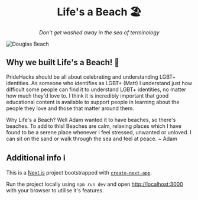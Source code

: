 <h1 align='center'>Life's a Beach 🏖️</h1>

<p align='center'><i>Don't get washed away in the sea of terminology</i></p>

![Douglas Beach](https://user-images.githubusercontent.com/66436400/246520763-936f6ccb-135d-4ded-95a5-487f2c7c816e.jpeg)

## Why we built Life's a Beach! 🌊

PrideHacks should be all about celebrating and understanding LGBT+ identities. As someone who identifies as LGBT+ (Matt) I understand just how difficult some people can find it to understand LGBT+ identities, no matter how much they'd love to. I think it is incredibly important that good educational content is available to support people in learning about the people they love and those that matter around them.

Why Life's a Beach? Well Adam wanted it to have beaches, so there's beaches. To add to this! Beaches are calm, relaxing places which I have found to be a serene place whenever I feel stressed, unwanted or unloved. I can sit on the sand or walk through the sea and feel at peace. ~ Adam

## Additional info ℹ️

This is a [Next.js](https://nextjs.org/) project bootstrapped with [`create-next-app`](https://github.com/vercel/next.js/tree/canary/packages/create-next-app).

Run the project locally using `npm run dev` and open [http://localhost:3000](http://localhost:3000) with your browser to utilise it's features.
